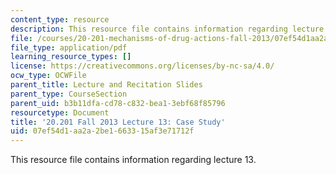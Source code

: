 ```yaml
---
content_type: resource
description: This resource file contains information regarding lecture 13.
file: /courses/20-201-mechanisms-of-drug-actions-fall-2013/07ef54d1aa2a2be1663315af3e71712f_MIT20_201F13_L13_murcko.pdf
file_type: application/pdf
learning_resource_types: []
license: https://creativecommons.org/licenses/by-nc-sa/4.0/
ocw_type: OCWFile
parent_title: Lecture and Recitation Slides
parent_type: CourseSection
parent_uid: b3b11dfa-cd78-c832-bea1-3ebf68f85796
resourcetype: Document
title: '20.201 Fall 2013 Lecture 13: Case Study'
uid: 07ef54d1-aa2a-2be1-6633-15af3e71712f
---
```

This resource file contains information regarding lecture 13.